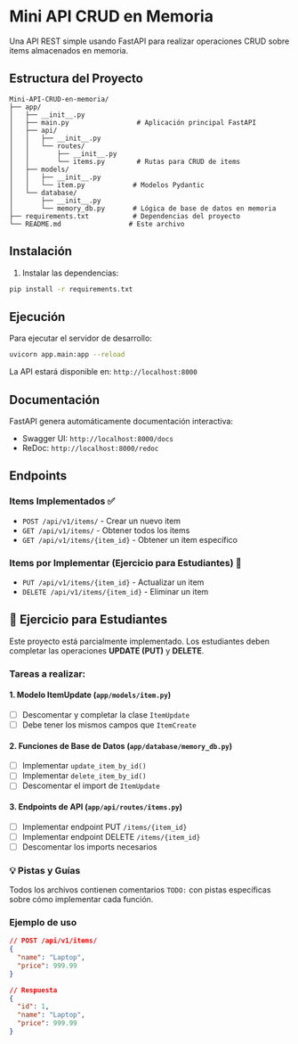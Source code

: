 # Mini API CRUD en Memoria

Una API REST simple usando FastAPI para realizar operaciones CRUD sobre items almacenados en memoria.

## Estructura del Proyecto

```
Mini-API-CRUD-en-memoria/
├── app/
│   ├── __init__.py
│   ├── main.py                 # Aplicación principal FastAPI
│   ├── api/
│   │   ├── __init__.py
│   │   └── routes/
│   │       ├── __init__.py
│   │       └── items.py        # Rutas para CRUD de items
│   ├── models/
│   │   ├── __init__.py
│   │   └── item.py            # Modelos Pydantic
│   └── database/
│       ├── __init__.py
│       └── memory_db.py       # Lógica de base de datos en memoria
├── requirements.txt           # Dependencias del proyecto
└── README.md                 # Este archivo
```

## Instalación

1. Instalar las dependencias:
```bash
pip install -r requirements.txt
```

## Ejecución

Para ejecutar el servidor de desarrollo:

```bash
uvicorn app.main:app --reload
```

La API estará disponible en: `http://localhost:8000`

## Documentación

FastAPI genera automáticamente documentación interactiva:
- Swagger UI: `http://localhost:8000/docs`
- ReDoc: `http://localhost:8000/redoc`

## Endpoints

### Items Implementados ✅

- `POST /api/v1/items/` - Crear un nuevo item
- `GET /api/v1/items/` - Obtener todos los items
- `GET /api/v1/items/{item_id}` - Obtener un item específico

### Items por Implementar (Ejercicio para Estudiantes) 📝

- `PUT /api/v1/items/{item_id}` - Actualizar un item
- `DELETE /api/v1/items/{item_id}` - Eliminar un item

## 🎯 Ejercicio para Estudiantes

Este proyecto está parcialmente implementado. Los estudiantes deben completar las operaciones **UPDATE (PUT)** y **DELETE**.

### Tareas a realizar:

#### 1. Modelo ItemUpdate (`app/models/item.py`)
- [ ] Descomentar y completar la clase `ItemUpdate`
- [ ] Debe tener los mismos campos que `ItemCreate`

#### 2. Funciones de Base de Datos (`app/database/memory_db.py`)
- [ ] Implementar `update_item_by_id()`
- [ ] Implementar `delete_item_by_id()`
- [ ] Descomentar el import de `ItemUpdate`

#### 3. Endpoints de API (`app/api/routes/items.py`)
- [ ] Implementar endpoint PUT `/items/{item_id}`
- [ ] Implementar endpoint DELETE `/items/{item_id}`
- [ ] Descomentar los imports necesarios

### 💡 Pistas y Guías

Todos los archivos contienen comentarios `TODO:` con pistas específicas sobre cómo implementar cada función.

### Ejemplo de uso

```json
// POST /api/v1/items/
{
  "name": "Laptop",
  "price": 999.99
}

// Respuesta
{
  "id": 1,
  "name": "Laptop",
  "price": 999.99
}
``` 